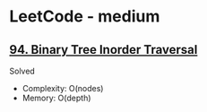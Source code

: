 # LeetCode - medium

## [94. Binary Tree Inorder Traversal](https://leetcode.com/problems/binary-tree-inorder-traversal)

Solved

* Complexity: O(nodes)
* Memory: O(depth)
